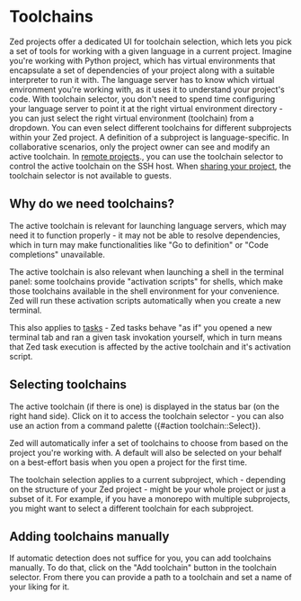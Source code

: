 # Toolchains

Zed projects offer a dedicated UI for toolchain selection, which lets you pick a set of tools for working with a given language in a current project.
Imagine you're working with Python project, which has virtual environments that encapsulate a set of dependencies of your project along with a suitable interpreter to run it with. The language server has to know which virtual environment you're working with, as it uses it to understand your project's code.
With toolchain selector, you don't need to spend time configuring your language server to point it at the right virtual environment directory - you can just select the right virtual environment (toolchain) from a dropdown.
You can even select different toolchains for different subprojects within your Zed project. A definition of a subproject is language-specific.
In collaborative scenarios, only the project owner can see and modify an active toolchain.
In [remote projects](./remote-development.md)., you can use the toolchain selector to control the active toolchain on the SSH host. When [sharing your project](./collaboration.md), the toolchain selector is not available to guests.

## Why do we need toolchains?

The active toolchain is relevant for launching language servers, which may need it to function properly - it may not be able to resolve dependencies, which in turn may make functionalities like "Go to definition" or "Code completions" unavailable.

The active toolchain is also relevant when launching a shell in the terminal panel: some toolchains provide "activation scripts" for shells, which make those toolchains available in the shell environment for your convenience. Zed will run these activation scripts automatically when you create a new terminal.

This also applies to [tasks](./tasks.md) - Zed tasks behave "as if" you opened a new terminal tab and ran a given task invokation yourself, which in turn means that Zed task execution is affected by the active toolchain and it's activation script.

## Selecting toolchains
The active toolchain (if there is one) is displayed in the status bar (on the right hand side). Click on it to access the toolchain selector - you can also use an action from a command palette ({#action toolchain::Select}).

Zed will automatically infer a set of toolchains to choose from based on the project you're working with. A default will also be selected on your behalf on a best-effort basis when you open a project for the first time.

The toolchain selection applies to a current subproject, which - depending on the structure of your Zed project - might be your whole project or just a subset of it. For example, if you have a monorepo with multiple subprojects, you might want to select a different toolchain for each subproject.

## Adding toolchains manually
If automatic detection does not suffice for you, you can add toolchains manually. To do that, click on the "Add toolchain" button in the toolchain selector. From there you can provide a path to a toolchain and set a name of your liking for it.
